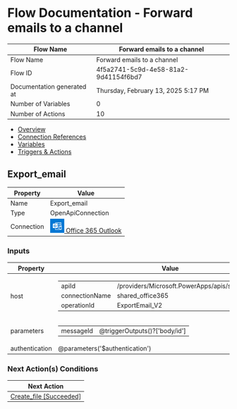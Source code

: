 ﻿# Flow Documentation \- Forward emails to a channel

| Flow Name                  | Forward emails to a channel              |
| -------------------------- | ---------------------------------------- |
| Flow Name                  | Forward emails to a channel              |
| Flow ID                    | 4f5a2741\-5c9d\-4e58\-81a2\-9d41154f6bd7 |
| Documentation generated at | Thursday, February 13, 2025 5:17 PM      |
| Number of Variables        | 0                                        |
| Number of Actions          | 10                                       |

- [Overview](../index-Forward-emails-to-a-channel(4f5a2741-5c9d-4e58-81a2-9d41154f6bd7).md)
- [Connection References](../connections-Forward-emails-to-a-channel(4f5a2741-5c9d-4e58-81a2-9d41154f6bd7).md)
- [Variables](../variables-Forward-emails-to-a-channel(4f5a2741-5c9d-4e58-81a2-9d41154f6bd7).md)
- [Triggers & Actions](../triggersactions-Forward-emails-to-a-channel(4f5a2741-5c9d-4e58-81a2-9d41154f6bd7).md)

## Export\_email

| Property   | Value                                                                                                  |
| ---------- | ------------------------------------------------------------------------------------------------------ |
| Name       | Export\_email                                                                                          |
| Type       | OpenApiConnection                                                                                      |
| Connection | [![office365](../office36532.png) Office 365 Outlook](https://docs.microsoft.com/connectors/office365) |

### Inputs

| Property       | Value                                                                                                                                                                                                            |
| -------------- | ---------------------------------------------------------------------------------------------------------------------------------------------------------------------------------------------------------------- |
| host           | <table><tr><td>apiId</td><td>/providers/Microsoft.PowerApps/apis/shared_office365</td></tr><tr><td>connectionName</td><td>shared_office365</td></tr><tr><td>operationId</td><td>ExportEmail_V2</td></tr></table> |
| parameters     | <table><tr><td>messageId</td><td>@triggerOutputs()?['body/id']</td></tr></table>                                                                                                                                 |
| authentication | @parameters('$authentication')                                                                                                                                                                                   |

### Next Action(s) Conditions

| Next Action                                                                                                    |
| -------------------------------------------------------------------------------------------------------------- |
| [Create\_file \[Succeeded\]](Create_file-Forward-emails-to-a-channel(4f5a2741-5c9d-4e58-81a2-9d41154f6bd7).md) |
